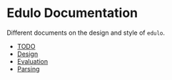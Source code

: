 # Edulo Documentation

Different documents on the design and style of `edulo`.

- [TODO](TODO.md)
- [Design](DESIGN.md)
- [Evaluation](evaluation.md)
- [Parsing](parsing.md)